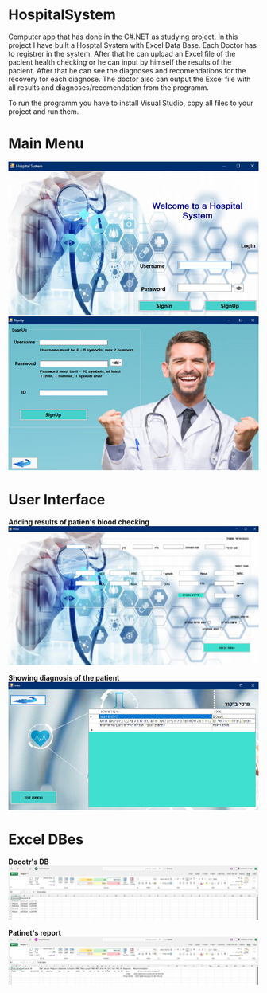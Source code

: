 # HospitalSystem

Computer app that has done in the C#.NET as studying project. In this project I have built a Hosptal System with Excel Data Base.
Each Doctor has to registrer in the system. After that he can upload an Excel file of the pacient health checking or he can input by himself the results of the pacient.
After that he can see the diagnoses and recomendations for the recovery for each diagnose. The doctor also can output the Excel file with all results and diagnoses/recomendation from the programm.

To run the programm you have to install Visual Studio, copy all files to your project and run them.

# Main Menu
![Main menu](https://github.com/NiPavel/HospitalSystem/blob/main/readmyPics/MainMenu.png?raw=true)<br>
![Registration](https://github.com/NiPavel/HospitalSystem/blob/main/readmyPics/Registration.png?raw=true)

# User Interface
<b>Adding results of patien's blood checking</b><br>
![Add Results](https://github.com/NiPavel/HospitalSystem/blob/main/readmyPics/UI.png?raw=true)

<b>Showing diagnosis of the patient</b><br>
![Show Diagnosis](https://github.com/NiPavel/HospitalSystem/blob/main/readmyPics/ShowDiagnosis.png?raw=true)

# Excel DBes

<b>Docotr's DB<b><br>
![Doctors](https://github.com/NiPavel/HospitalSystem/blob/main/readmyPics/DoctorDB.png?raw=true)

<b>Patinet's report<b><br>
![Report](https://github.com/NiPavel/HospitalSystem/blob/main/readmyPics/PDiagnosis.png?raw=true)
